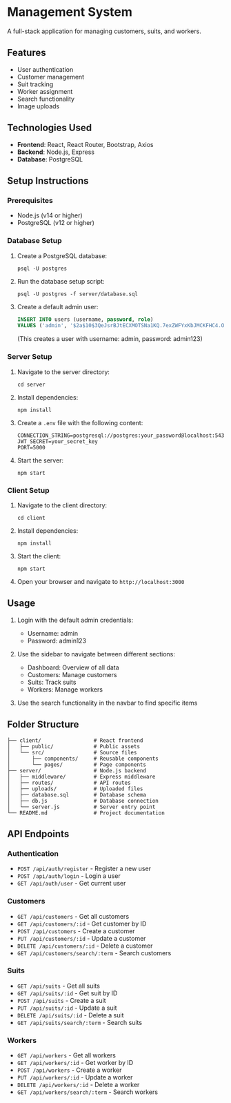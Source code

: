 # Management System

A full-stack application for managing customers, suits, and workers.

## Features

- User authentication
- Customer management
- Suit tracking
- Worker assignment
- Search functionality
- Image uploads

## Technologies Used

- **Frontend**: React, React Router, Bootstrap, Axios
- **Backend**: Node.js, Express
- **Database**: PostgreSQL

## Setup Instructions

### Prerequisites

- Node.js (v14 or higher)
- PostgreSQL (v12 or higher)

### Database Setup

1. Create a PostgreSQL database:

   ```
   psql -U postgres
   ```

2. Run the database setup script:

   ```
   psql -U postgres -f server/database.sql
   ```

3. Create a default admin user:
   ```sql
   INSERT INTO users (username, password, role)
   VALUES ('admin', '$2a$10$3QeJsrBJtECXMOTSNa1KQ.7exZWFYxKbJMCKFHC4.OPgYKMSXTZMi', 'admin');
   ```
   (This creates a user with username: admin, password: admin123)

### Server Setup

1. Navigate to the server directory:

   ```
   cd server
   ```

2. Install dependencies:

   ```
   npm install
   ```

3. Create a `.env` file with the following content:

   ```
   CONNECTION_STRING=postgresql://postgres:your_password@localhost:5432/management_system
   JWT_SECRET=your_secret_key
   PORT=5000
   ```

4. Start the server:
   ```
   npm start
   ```

### Client Setup

1. Navigate to the client directory:

   ```
   cd client
   ```

2. Install dependencies:

   ```
   npm install
   ```

3. Start the client:

   ```
   npm start
   ```

4. Open your browser and navigate to `http://localhost:3000`

## Usage

1. Login with the default admin credentials:

   - Username: admin
   - Password: admin123

2. Use the sidebar to navigate between different sections:

   - Dashboard: Overview of all data
   - Customers: Manage customers
   - Suits: Track suits
   - Workers: Manage workers

3. Use the search functionality in the navbar to find specific items

## Folder Structure

```
├── client/                 # React frontend
│   ├── public/             # Public assets
│   └── src/                # Source files
│       ├── components/     # Reusable components
│       └── pages/          # Page components
├── server/                 # Node.js backend
│   ├── middleware/         # Express middleware
│   ├── routes/             # API routes
│   ├── uploads/            # Uploaded files
│   ├── database.sql        # Database schema
│   ├── db.js               # Database connection
│   └── server.js           # Server entry point
└── README.md               # Project documentation
```

## API Endpoints

### Authentication

- `POST /api/auth/register` - Register a new user
- `POST /api/auth/login` - Login a user
- `GET /api/auth/user` - Get current user

### Customers

- `GET /api/customers` - Get all customers
- `GET /api/customers/:id` - Get customer by ID
- `POST /api/customers` - Create a customer
- `PUT /api/customers/:id` - Update a customer
- `DELETE /api/customers/:id` - Delete a customer
- `GET /api/customers/search/:term` - Search customers

### Suits

- `GET /api/suits` - Get all suits
- `GET /api/suits/:id` - Get suit by ID
- `POST /api/suits` - Create a suit
- `PUT /api/suits/:id` - Update a suit
- `DELETE /api/suits/:id` - Delete a suit
- `GET /api/suits/search/:term` - Search suits

### Workers

- `GET /api/workers` - Get all workers
- `GET /api/workers/:id` - Get worker by ID
- `POST /api/workers` - Create a worker
- `PUT /api/workers/:id` - Update a worker
- `DELETE /api/workers/:id` - Delete a worker
- `GET /api/workers/search/:term` - Search workers

